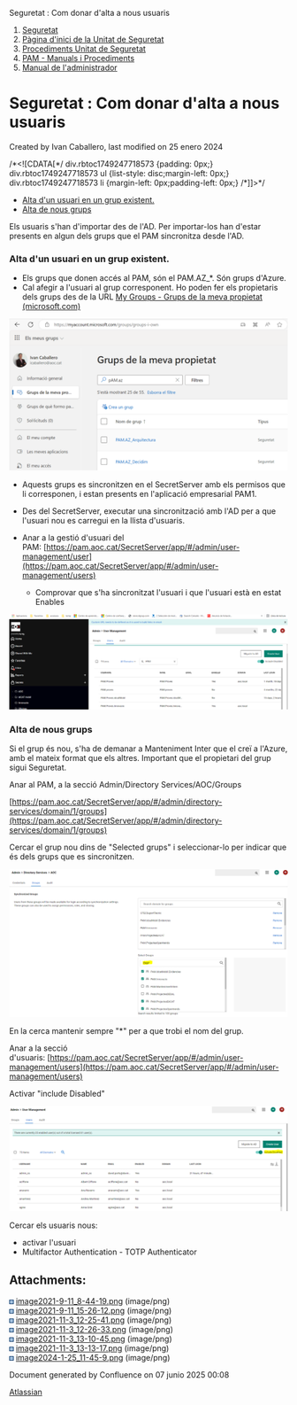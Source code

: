 Seguretat : Com donar d'alta a nous usuaris  

1.  [Seguretat](index.md)
2.  [Pàgina d'inici de la Unitat de Seguretat](15368362.md)
3.  [Procediments Unitat de Seguretat](Procediments-Unitat-de-Seguretat_81856210.md)
4.  [PAM - Manuals i Procediments](PAM---Manuals-i-Procediments_93356107.md)
5.  [Manual de l'administrador](64979218.md)

Seguretat : Com donar d'alta a nous usuaris
===========================================

Created by Ivan Caballero, last modified on 25 enero 2024

  

/\*<!\[CDATA\[\*/ div.rbtoc1749247718573 {padding: 0px;} div.rbtoc1749247718573 ul {list-style: disc;margin-left: 0px;} div.rbtoc1749247718573 li {margin-left: 0px;padding-left: 0px;} /\*\]\]>\*/

*   [Alta d'un usuari en un grup existent.](#Comdonard'altaanoususuaris-Altad'unusuarienungrupexistent.)
*   [Alta de nous grups](#Comdonard'altaanoususuaris-Altadenousgrups)

Els usuaris s'han d'importar des de l'AD. Per importar-los han d'estar presents en algun dels grups que el PAM sincronitza desde l'AD.

### Alta d'un usuari en un grup existent.

*   Els grups que donen accés al PAM, són el PAM.AZ\_\*. Són grups d'Azure.
*   Cal afegir a l'usuari al grup corresponent. Ho poden fer els propietaris dels grups des de la URL [My Groups - Grups de la meva propietat (microsoft.com)](https://myaccount.microsoft.com/groups/groups-i-own)

![](attachments/61931582/100008964.png)

  

*   Aquests grups es sincronitzen en el SecretServer amb els permisos que li corresponen, i estan presents en l'aplicació empresarial PAM1.

  

*   Des del SecretServer, executar una sincronització amb l'AD per a que l'usuari nou es carregui en la llista d'usuaris.
*   Anar a la gestió d'usuari del PAM: [https://pam.aoc.cat/SecretServer/app/#/admin/user-management/user](https://pam.aoc.cat/SecretServer/app/#/admin/user-management/users)  
    *   Comprovar que s'ha sincronitzat l'usuari i que l'usuari està en estat Enables

  

![](attachments/61931582/61931585.png)

  

### Alta de nous grups

Si el grup és nou, s'ha de demanar a Manteniment Inter que el creï a l'Azure, amb el mateix format que els altres. Important que el propietari del grup sigui Seguretat.

Anar al PAM, a la secció Admin/Directory Services/AOC/Groups

[https://pam.aoc.cat/SecretServer/app/#/admin/directory-services/domain/1/groups](https://pam.aoc.cat/SecretServer/app/#/admin/directory-services/domain/1/groups)

Cercar el grup nou dins de "Selected grups" i seleccionar-lo per indicar que és dels grups que es sincronitzen.

  

![](attachments/61931582/64979064.png)

  

En la cerca mantenir sempre "\*" per a que trobi el nom del grup.

Anar a la secció d'usuaris: [https://pam.aoc.cat/SecretServer/app/#/admin/user-management/users](https://pam.aoc.cat/SecretServer/app/#/admin/user-management/users)

Activar "include Disabled"

![](attachments/61931582/64979074.png)

  

Cercar els usuaris nous:

*   activar l'usuari
*   Multifactor Authentication - TOTP Authenticator

  

  

Attachments:
------------

![](images/icons/bullet_blue.gif) [image2021-9-11\_8-44-19.png](attachments/61931582/61931583.png) (image/png)  
![](images/icons/bullet_blue.gif) [image2021-9-11\_15-26-12.png](attachments/61931582/61931585.png) (image/png)  
![](images/icons/bullet_blue.gif) [image2021-11-3\_12-25-41.png](attachments/61931582/64979063.png) (image/png)  
![](images/icons/bullet_blue.gif) [image2021-11-3\_12-26-33.png](attachments/61931582/64979064.png) (image/png)  
![](images/icons/bullet_blue.gif) [image2021-11-3\_13-10-45.png](attachments/61931582/64979073.png) (image/png)  
![](images/icons/bullet_blue.gif) [image2021-11-3\_13-13-17.png](attachments/61931582/64979074.png) (image/png)  
![](images/icons/bullet_blue.gif) [image2024-1-25\_11-45-9.png](attachments/61931582/100008964.png) (image/png)  

Document generated by Confluence on 07 junio 2025 00:08

[Atlassian](http://www.atlassian.com/)